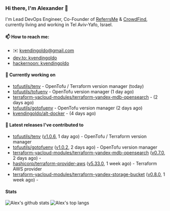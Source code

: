 ### Hi there, I'm Alexander 👋

I'm Lead DevOps Engineer, Co-Founder of [ReferrsMe](https://referrs.me/) & [CrowdFind](https://crowdfind.ai/), currently living and working in Tel Aviv-Yafo, Israel.

#### 📫 How to reach me:

- ✉️ kvendingoldo@gmail.com
- [dev.to: kvendingoldo](https://dev.to/kvendingoldo)
- [hackernoon: kvendingoldo](https://hackernoon.com/u/kvendingoldo)

#### 👷 Currently working on


- [tofuutils/tenv](https://github.com/tofuutils/tenv) - OpenTofu / Terraform version manager (today)
- [tofuutils/tofuenv](https://github.com/tofuutils/tofuenv) - OpenTofu version manager (1 day ago)
- [terraform-yacloud-modules/terraform-yandex-mdb-opensearch](https://github.com/terraform-yacloud-modules/terraform-yandex-mdb-opensearch) -  (2 days ago)
- [tofuutils/gotofuenv](https://github.com/tofuutils/gotofuenv) - OpenTofu version manager (2 days ago)
- [kvendingoldo/alt-docker](https://github.com/kvendingoldo/alt-docker) -  (4 days ago)

#### 🔭 Latest releases I've contributed to

- [tofuutils/tenv](https://github.com/tofuutils/tenv) ([v1.0.6](https://github.com/tofuutils/tenv/releases/tag/v1.0.6), 1 day ago) - OpenTofu / Terraform version manager
- [tofuutils/gotofuenv](https://github.com/tofuutils/gotofuenv) ([v1.0.2](https://github.com/tofuutils/gotofuenv/releases/tag/v1.0.2), 2 days ago) - OpenTofu version manager
- [terraform-yacloud-modules/terraform-yandex-mdb-opensearch](https://github.com/terraform-yacloud-modules/terraform-yandex-mdb-opensearch) ([v0.7.0](https://github.com/terraform-yacloud-modules/terraform-yandex-mdb-opensearch/releases/tag/v0.7.0), 2 days ago) - 
- [hashicorp/terraform-provider-aws](https://github.com/hashicorp/terraform-provider-aws) ([v5.33.0](https://github.com/hashicorp/terraform-provider-aws/releases/tag/v5.33.0), 1 week ago) - Terraform AWS provider
- [terraform-yacloud-modules/terraform-yandex-storage-bucket](https://github.com/terraform-yacloud-modules/terraform-yandex-storage-bucket) ([v0.8.0](https://github.com/terraform-yacloud-modules/terraform-yandex-storage-bucket/releases/tag/v0.8.0), 1 week ago) - 

#### Stats

![Alex's github stats](https://github-readme-stats.vercel.app/api?username=kvendingoldo&show_icons=true&theme=default&disable_animations=true&count_private=true&hide_rank=true&include_all_commits=true&custom_title=GitHub%20Stats&line_height=20)
![Alex's top langs](https://github-readme-stats.vercel.app/api/top-langs/?username=kvendingoldo&hide=tex,html,hcl,css,jupyter%20notebook&layout=compact)
